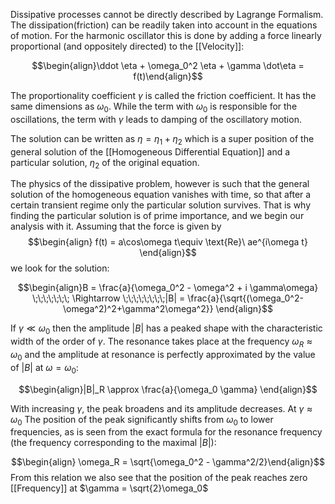 Dissipative processes cannot be directly described by Lagrange Formalism. The dissipation(friction) can be readily taken into account in the equations of motion. For the harmonic oscillator this is done by adding a force linearly proportional (and oppositely directed) to the [[Velocity]]:

$$\begin{align}\ddot \eta + \omega_0^2 \eta + \gamma \dot\eta = f(t)\end{align}$$

The proportionality coefficient $\gamma$ is called the friction coefficient. It has the same dimensions as $\omega_0$. While the term with $\omega_0$ is responsible for the oscillations, the term with $\gamma$ leads to damping of the oscillatory motion. 

The solution can be written as $\eta = \eta_1 + \eta_2$ which is a super position of the general solution of the [[Homogeneous Differential Equation]] and a particular solution, $\eta_2$ of the original equation. 

The physics of the dissipative problem, however is such that the general solution of the homogeneous equation vanishes with time, so that after a certain transient regime only the particular solution survives. That is why finding the particular solution is of prime importance, and we begin our analysis with it. Assuming that the force is given by
$$\begin{align} f(t) = a\cos\omega t\equiv \text{Re}\ ae^{i\omega t} \end{align}$$
we look for the solution: 

$$\begin{align}B = \frac{a}{\omega_0^2 - \omega^2 + i \gamma\omega} \;\;\;\;\;\;\; \Rightarrow \;\;\;\;\;\;\;\;|B| = \frac{a}{\sqrt{(\omega_0^2-\omega^2)^2+\gamma^2\omega^2}} \end{align}$$

If $\gamma \ll \omega_0$ then the amplitude $|B|$ has a peaked shape with the characteristic width of the order of $\gamma$. The resonance takes place at the frequency $\omega_R \approx \omega_0$ and the amplitude at resonance is perfectly approximated by the value of $|B|$ at $\omega = \omega_0$:

$$\begin{align}|B|_R \approx \frac{a}{\omega_0 \gamma} \end{align}$$

With increasing $\gamma$, the peak broadens and its amplitude decreases. At $\gamma \approx \omega_0$ The position of the peak significantly shifts from $\omega_0$ to lower frequencies, as is seen from the exact formula for the resonance frequency (the frequency corresponding to the maximal $|B|$): 

$$\begin{align} \omega_R = \sqrt{\omega_0^2 - \gamma^2/2}\end{align}$$ From this relation we also see that the position of the peak reaches zero [[Frequency]] at $\gamma = \sqrt{2}\omega_0$